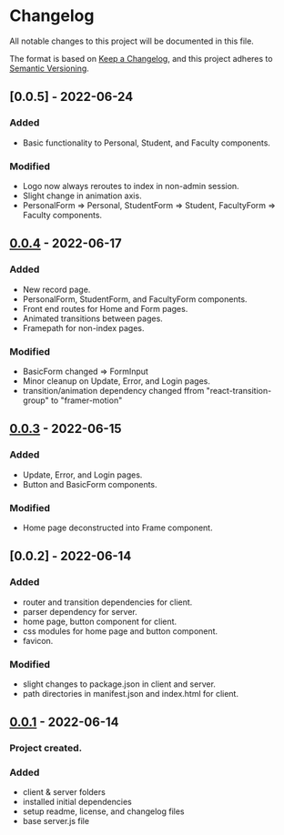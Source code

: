 # Changelog
All notable changes to this project will be documented in this file.

The format is based on [Keep a Changelog](https://keepachangelog.com/en/1.0.0/),
and this project adheres to [Semantic Versioning](https://semver.org/spec/v2.0.0.html).


## [0.0.5] - 2022-06-24
### Added
- Basic functionality to Personal, Student, and Faculty components.

### Modified
- Logo now always reroutes to index in non-admin session.
- Slight change in animation axis.
- PersonalForm => Personal, StudentForm => Student, FacultyForm => Faculty components.

## [0.0.4] - 2022-06-17
### Added
- New record page.
- PersonalForm, StudentForm, and FacultyForm components.
- Front end routes for Home and Form pages.
- Animated transitions between pages.
- Framepath for non-index pages.

### Modified
- BasicForm changed => FormInput
- Minor cleanup on Update, Error, and Login pages.
- transition/animation dependency changed ffrom "react-transition-group" to "framer-motion"

## [0.0.3] - 2022-06-15
### Added
- Update, Error, and Login pages.
- Button and BasicForm components.

### Modified
- Home page deconstructed into Frame component.

## [0.0.2] - 2022-06-14
### Added
- router and transition dependencies for client.
- parser dependency for server.
- home page, button component for client.
- css modules for home page and button component.
- favicon.

### Modified
- slight changes to package.json in client and server.
- path directories in manifest.json and index.html for client.

## [0.0.1] - 2022-06-14
### Project created.

### Added
- client & server folders
- installed initial dependencies
- setup readme, license, and changelog files
- base server.js file


[0.0.4]: https://github.com/R-KIN/PUPT-CVMS/commit/dbcaa82d6bae915262de8a16cb171a916b4164d0
[0.0.3]: https://github.com/R-KIN/PUPT-CVMS/commit/7831b0fbb5e178cefff71549e1a2815be0e50b0e
[0.0.1]: https://github.com/R-KIN/PUPT-CVMS/commit/a4fcea155110b084fd851454690415e7688ebc23